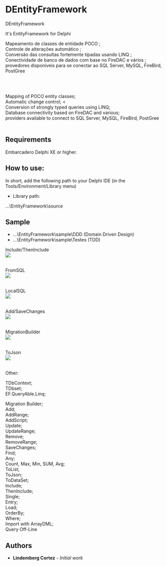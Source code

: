 # DEntityFramework
DEntityFramework

It's EntityFramework for Delphi

Mapeamento de classes de entidade POCO ;<br>
Controle de alterações automático ;<br>
Conversão das consultas fortemente tipadas usando LINQ ;<br>
Conectividade de banco de dados com base no FireDAC e vários ; <br>
provedores disponíveis para se conectar ao SQL Server,  MySQL, FireBird, PostGree<br>

<br><br>

Mapping of POCO entity classes; <br>
Automatic change control; <<br>
Conversion of strongly typed queries using LINQ; <br>
Database connectivity based on FireDAC and various; <br>
providers available to connect to SQL Server, MySQL, FireBird, PostGree<br><br>

## Requirements

Embarcadero Delphi XE or higher.

## How to use:

In short, add the following path to your Delphi IDE (in the Tools/Environment/Library menu)

* Library path:

...\EntityFramework\source

## Sample

* ...\EntityFramework\sample\DDD (Domain Driven Design)<br>
* ...\EntityFramework\sample\Testes (TDD)<br>


Include/ThenInclude<br>
<img src="https://github.com/LinlindembergCz/DEntityFramework/blob/master/DEF5.png"></img><br><br>

FromSQL<br>
<img src="https://github.com/LinlindembergCz/DEntityFramework/blob/master/DEF2.png"></img><br><br>

LocalSQL<br>
<img src="https://github.com/LinlindembergCz/DEntityFramework/blob/master/LocalSQL.png"></img><br><br>

Add/SaveChanges<br>
<img src="https://github.com/LinlindembergCz/DEntityFramework/blob/master/DEF3.png"></img><br><br>

MigrationBuilder<br>
<img src="https://github.com/LinlindembergCz/DEntityFramework/blob/master/DEF4.png"></img><br><br>

ToJson<br>
<img src="https://github.com/LinlindembergCz/DEntityFramework/blob/master/ToJson.png"></img><br><br>

Other:

TDbContext;<br>
TDbset<T>;<br>
EF.QueryAble.Linq;<br>

Migration Builder;<br>
Add;<br>
AddRange;<br>
AddScript;<br>
Update;<br>
UpdateRange;<br>
Remove;<br>
RemoveRange;<br>
SaveChanges;<br>
Find;<br>
Any;<br>
Count, Max, Min, SUM, Avg;<br>
ToList;<br>
ToJson;<br>
ToDataSet;<br>
Include;<br>
ThenInclude;<br>
Single;<br>
Entry;<br>
Load;<br>
OrderBy;<br>
Where;<br>
Import with ArrayDML;<br>
Query Off-Line<br>




## Authors

* **Lindemberg Cortez** - *Initial work*
